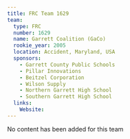 ```yaml
---
title: FRC Team 1629
team:
  type: FRC
  number: 1629
  name: Garrett Coalition (GaCo)
  rookie_year: 2005
  location: Accident, Maryland, USA
  sponsors:
    - Garrett County Public Schools
    - Pillar Innovations
    - Beitzel Corporation
    - Wilson Supply
    - Northern Garrett High School
    - Southern Garrett High School
  links:
    Website: 
---
```

No content has been added for this team